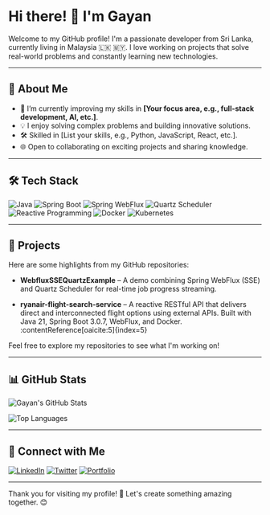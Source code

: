 # Hi there! 👋 I'm Gayan

Welcome to my GitHub profile! I'm a passionate developer from Sri Lanka, currently living in Malaysia 🇱🇰 🇲🇾. I love working on projects that solve real-world problems and constantly learning new technologies.

---

## 🚀 About Me
- 🌱 I’m currently improving my skills in **[Your focus area, e.g., full-stack development, AI, etc.]**.
- 💡 I enjoy solving complex problems and building innovative solutions.
- 🛠️ Skilled in [List your skills, e.g., Python, JavaScript, React, etc.].
- 🌐 Open to collaborating on exciting projects and sharing knowledge.

---

## 🛠️ Tech Stack
![Java](https://img.shields.io/badge/Java-007396?style=for-the-badge&logo=java&logoColor=white)
![Spring Boot](https://img.shields.io/badge/Spring%20Boot-6DB33F?style=for-the-badge&logo=springboot&logoColor=white)
![Spring WebFlux](https://img.shields.io/badge/Spring%20WebFlux-6DB33F?style=for-the-badge)
![Quartz Scheduler](https://img.shields.io/badge/Quartz-0055A5?style=for-the-badge)
![Reactive Programming](https://img.shields.io/badge/Reactive-61DAFB?style=for-the-badge)
![Docker](https://img.shields.io/badge/Docker-2496ED?style=for-the-badge&logo=docker&logoColor=white)
![Kubernetes](https://img.shields.io/badge/Kubernetes-326CE5?style=for-the-badge&logo=kubernetes&logoColor=white)

---

## 📂 Projects
Here are some highlights from my GitHub repositories:


- **WebfluxSSEQuartzExample** – A demo combining Spring WebFlux (SSE) and Quartz Scheduler for real-time job progress streaming.

- **ryanair-flight-search-service** – A reactive RESTful API that delivers direct and interconnected flight options using external APIs. Built with Java 21, Spring Boot 3.0.7, WebFlux, and Docker. :contentReference[oaicite:5]{index=5}

Feel free to explore my repositories to see what I'm working on!

---

## 📊 GitHub Stats

![Gayan's GitHub Stats](https://github-readme-stats.vercel.app/api?username=its-me-gayan&show_icons=true&theme=radical)

![Top Languages](https://github-readme-stats.vercel.app/api/top-langs/?username=its-me-gayan&layout=compact&theme=radical)

---

## 🤝 Connect with Me

[![LinkedIn](https://img.shields.io/badge/LinkedIn-0A66C2?style=for-the-badge&logo=linkedin&logoColor=white)](https://www.linkedin.com/in/your-linkedin-profile/)
[![Twitter](https://img.shields.io/badge/Twitter-1DA1F2?style=for-the-badge&logo=twitter&logoColor=white)](https://twitter.com/your-twitter-profile)
[![Portfolio](https://img.shields.io/badge/Portfolio-000000?style=for-the-badge&logo=vercel&logoColor=white)](https://your-portfolio-url/)

---

Thank you for visiting my profile! 🚀 Let's create something amazing together. 😊
